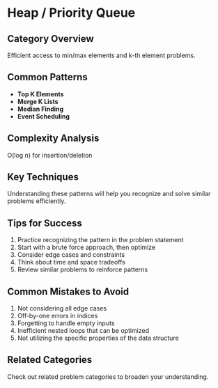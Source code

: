# Heap / Priority Queue

## Category Overview

Efficient access to min/max elements and k-th element problems.

## Common Patterns

- **Top K Elements**
- **Merge K Lists**
- **Median Finding**
- **Event Scheduling**

## Complexity Analysis

O(log n) for insertion/deletion

## Key Techniques

Understanding these patterns will help you recognize and solve similar problems efficiently.

## Tips for Success

1. Practice recognizing the pattern in the problem statement
2. Start with a brute force approach, then optimize
3. Consider edge cases and constraints
4. Think about time and space tradeoffs
5. Review similar problems to reinforce patterns

## Common Mistakes to Avoid

1. Not considering all edge cases
2. Off-by-one errors in indices
3. Forgetting to handle empty inputs
4. Inefficient nested loops that can be optimized
5. Not utilizing the specific properties of the data structure

## Related Categories

Check out related problem categories to broaden your understanding.

